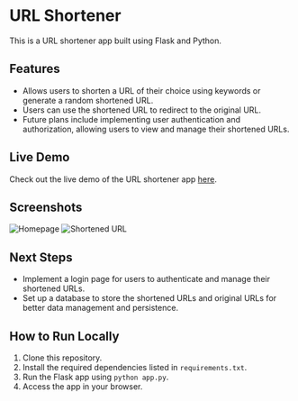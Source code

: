 # URL Shortener

This is a URL shortener app built using Flask and Python.

## Features

- Allows users to shorten a URL of their choice using keywords or generate a random shortened URL.
- Users can use the shortened URL to redirect to the original URL.
- Future plans include implementing user authentication and authorization, allowing users to view and manage their shortened URLs.

## Live Demo

Check out the live demo of the URL shortener app [here](https://url-shortener-n6zk.onrender.com/).

## Screenshots

![Homepage](https://github.com/eshanpandey/Url-Shortener/assets/56771531/196e34bc-2a41-4a90-9675-284956995bf7)
![Shortened URL](https://github.com/eshanpandey/Url-Shortener/assets/56771531/bc6f3a95-e679-4a6a-b146-c828d27df6c2)

## Next Steps

- Implement a login page for users to authenticate and manage their shortened URLs.
- Set up a database to store the shortened URLs and original URLs for better data management and persistence.

## How to Run Locally

1. Clone this repository.
2. Install the required dependencies listed in `requirements.txt`.
3. Run the Flask app using `python app.py`.
4. Access the app in your browser.
